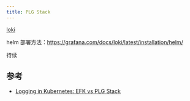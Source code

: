 ```yaml
---
title: PLG Stack
---
```

[loki](https://github.com/grafana/loki/)

helm 部署方法：https://grafana.com/docs/loki/latest/installation/helm/

待续


## 参考

- [Logging in Kubernetes: EFK vs PLG Stack](https://www.cncf.io/blog/2020/07/27/logging-in-kubernetes-efk-vs-plg-stack/)
